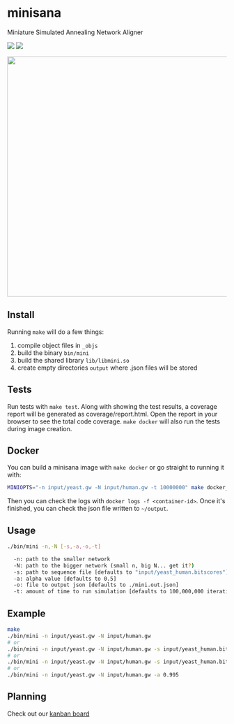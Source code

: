# minisana
Miniature Simulated Annealing Network Aligner

![](https://img.shields.io/badge/style-24%20kb-green.svg?style=plastic&label=binary%20size)
![](https://img.shields.io/badge/style-dope%20as%20shit-green.svg?style=plastic&label=dope%20meter)

<img src="http://i.imgur.com/tSLzyQg.png" width="550px">

## Install

Running `make` will do a few things:

  1. compile object files in `_objs`
  2. build the binary `bin/mini`
  3. build the shared library `lib/libmini.so`
  4. create empty directories `output` where .json files will be stored

## Tests

Run tests with `make test`. Along with showing the test results, a coverage report will be generated as coverage/report.html. Open the report in your browser to see the total code coverage. `make docker` will also run the tests during image creation.

## Docker

You can build a minisana image with `make docker` or go straight to running it with:

```sh
MINIOPTS="-n input/yeast.gw -N input/human.gw -t 10000000" make docker_run
```

Then you can check the logs with `docker logs -f <container-id>`. Once it's finished, you can check the json file written to `~/output`.

## Usage

```sh
./bin/mini -n,-N [-s,-a,-o,-t]

  -n: path to the smaller network
  -N: path to the bigger network (small n, big N... get it?)
  -s: path to sequence file [defaults to "input/yeast_human.bitscores"]
  -a: alpha value [defaults to 0.5]
  -o: file to output json [defaults to ./mini.out.json]
  -t: amount of time to run simulation [defaults to 100,000,000 iterations]
```

## Example

```sh
make
./bin/mini -n input/yeast.gw -N input/human.gw
# or
./bin/mini -n input/yeast.gw -N input/human.gw -s input/yeast_human.bitscores
# or
./bin/mini -n input/yeast.gw -N input/human.gw -s input/yeast_human.bitscores -a 0.995
# or
./bin/mini -n input/yeast.gw -N input/human.gw -a 0.995
```

## Planning

Check out our [kanban board](https://github.com/jamesalbert/minisana/projects/1)
